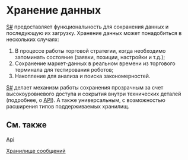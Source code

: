 # Хранение данных

[S\#](StockSharpAbout.md) предоставляет функциональность для сохранения данных и последующую их загрузку. Хранение данных может понадобиться в нескольких случаях:

1. В процессе работы торговой стратегии, когда необходимо запоминать состояние (заявки, позиции, настройки и т.д.);
2. Сохранение маркет\-данных в реальном времени из торгового терминала для тестирования роботов;
3. Накопление для анализа и поиска закономерностей.

[S\#](StockSharpAbout.md) делает механизм работы сохранения прозрачным за счет высокоуровневого доступа и сокрытия внутри технических деталей (подробнее, о [API](StoragesApi.md)). А также универсальным, с возможностью расширения типов поддерживаемых хранилищ.

## См. также

[Api](StoragesApi.md)

[Хранилище сообщений](MessageStorage.md)
